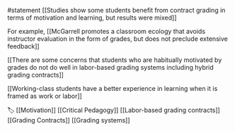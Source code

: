 #statement 
[[Studies show some students benefit from contract grading in terms of motivation and learning, but results were mixed]]

For example, [[McGarrell promotes a classroom ecology that avoids instructor evaluation in the form of grades, but does not preclude extensive feedback]]

[[There are some concerns that students who are habitually motivated by grades do not do well in labor-based grading systems including hybrid grading contracts]]

[[Working-class students have a better experience in learning when it is framed as work or labor]]

🏷 [[Motivation]] [[Critical Pedagogy]] [[Labor-based grading contracts]] [[Grading Contracts]] [[Grading systems]]